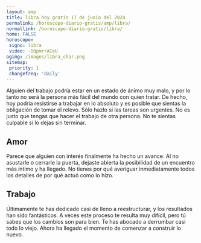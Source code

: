 ```yaml
---
layout: amp
title: libra hoy gratis 17 de junio del 2024 
permalink: /horoscopo-diario-gratis/amp/libra/
normallink: /horoscopo-diario-gratis/libra/
home: FALSE
horoscopo:
 signo: libra
 video: -DQpmrrAIeU
ogimg: /images/libra_char.png
sitemap:
 priority: 1
 changefreq: 'daily'
---
```



Alguien del trabajo podría estar en un estado de ánimo muy malo, y por lo tanto no será la persona más fácil del mundo con quien tratar. De hecho, hoy podría resistirse a trabajar en lo absoluto y es posible que sientas la obligación de tomar el relevo. Sólo hazlo si las tareas son urgentes. No es justo que tengas que hacer el trabajo de otra persona. No te sientas culpable si lo dejas sin terminar.

## Amor

Parece que alguien con interés finalmente ha hecho un avance. Al no asustarle o cerrarle la puerta, dejaste abierta la posibilidad de un encuentro más íntimo y ha llegado. No tienes por qué averiguar inmediatamente todos los detalles de por qué actuó como lo hizo.

## Trabajo

Últimamente te has dedicado casi de lleno a reestructurar, y los resultados han sido fantásticos. A veces este proceso te resulta muy difícil, pero tú sabes que los cambios son para bien. Te has abocado a derrumbar casi todo lo viejo. Ahora ha llegado el momento de comenzar a construir lo nuevo.